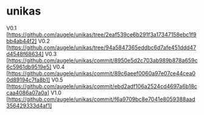 # unikas

V0.1 [https://github.com/augele/unikas/tree/2eaf539ce6b291f3a17347158ebc1f9bb4ab44f2]
V0.2 [https://github.com/augele/unikas/tree/94a5847365eddbc6d7afe451ddd47d4548f68634]
V0.3 [https://github.com/augele/unikas/commit/8950e5d2c703ab989b878a659c6c5961db9519e5]
V0.4 [https://github.com/augele/unikas/commit/89c6aeef0060a97e07ce44cea00d89194c7fa8b1]
V0.5 [https://github.com/augele/unikas/commit/ebd2adf106a2524cd4697a6b18ccaa4086a07a0a]
V1.0 [https://github.com/augele/unikas/commit/f6a9709bc8e7041e8059388aad356429333d4af1]

